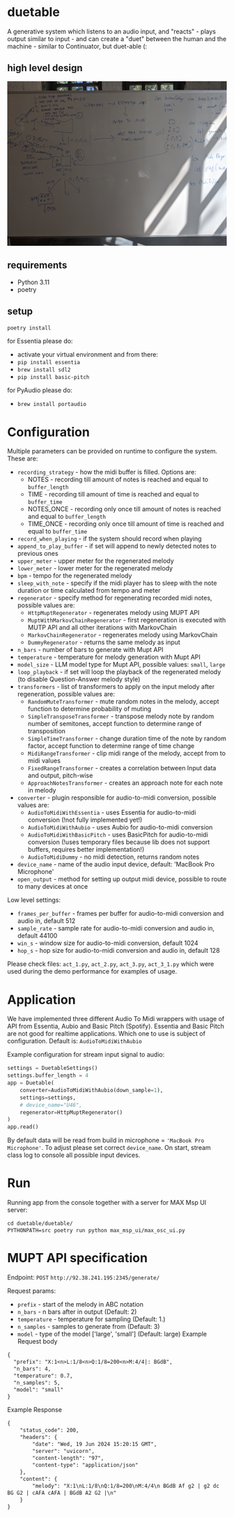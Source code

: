 # duetable

A generative system which listens to an audio input, and "reacts" - plays output similar to input - and can create a "duet" between the human and the machine - similar to Continuator, but duet-able (:

## high level design

![Alt text](./docs/hld.jpg?raw=true "High level design")

## requirements

* Python 3.11
* poetry

## setup

```shell
poetry install
```

for Essentia please do:

* activate your virtual environment and from there:
* `pip install essentia`
* `brew install sdl2`
* `pip install basic-pitch`

for PyAudio please do:

* `brew install portaudio`

# Configuration

Multiple parameters can be provided on runtime to configure the system. These are:
* `recording_strategy` - how the midi buffer is filled. Options are:
  * NOTES - recording till amount of notes is reached and equal to `buffer_length`
  * TIME - recording till amount of time is reached and equal to `buffer_time`
  * NOTES_ONCE - recording only once till amount of notes is reached and equal to `buffer_length`
  * TIME_ONCE - recording only once till amount of time is reached and equal to `buffer_time`
* `record_when_playing` - if the system should record when playing
* `append_to_play_buffer` - if set will append to newly detected notes to previous ones
* `upper_meter` - upper meter for the regenerated melody
* `lower_meter` - lower meter for the regenerated melody 
* `bpm` - tempo for the regenerated melody
* `sleep_with_note` - specify if the midi player has to sleep with the note duration or time calculated from tempo and meter
* `regenerator` - specify method for regenerating recorded midi notes, possible values are:
  * `HttpMuptRegenerator` - regenerates melody using MUPT API
  * `MuptWithMarkovChainRegenerator` - first regeneration is executed with MUTP API and all other iterations with MarkovChain
  * `MarkovChainRegenerator` - regenerates melody using MarkovChain
  * `DummyRegenerator` - returns the same melody as input
* `n_bars` - number of bars to generate with Mupt API
* `temperature` - temperature for melody generation with Mupt API
* `model_size` - LLM model type for Mupt API, possible values: `small`, `large`
* `loop_playback` - if set will loop the playback of the regenerated melody (to disable Question-Answer melody style)
* `transformers` - list of transformers to apply on the input melody after regeneration, possible values are:
  * `RandomMuteTransformer` - mute random notes in the melody, accept function to determine probability of muting
  * `SimpleTransposeTransformer` - transpose melody note by random number of semitones, accept function to determine range of transposition 
  * `SimpleTimeTransformer` - change duration time of the note by random factor, accept function to determine range of time change 
  * `MidiRangeTransformer` - clip midi range of the melody, accept from to midi values 
  * `FixedRangeTransformer` - creates a correlation between Input data and output, pitch-wise
  * `ApproachNotesTransformer` - creates an approach note for each note in melody
* `converter` - plugin responsible for audio-to-midi conversion, possible values are:
  * `AudioToMidiWithEssentia` - uses Essentia for audio-to-midi conversion (!not fully implemented yet!)
  * `AudioToMidiWithAubio` - uses Aubio for audio-to-midi conversion
  * `AudioToMidiWithBasicPitch` - uses BasicPitch for audio-to-midi conversion (!uses temporary files because lib does not support buffers, requires better implementation!)
  * `AudioToMidiDummy` - no midi detection, returns random notes
* `device_name` - name of the audio input device, default: 'MacBook Pro Microphone'
* `open_output` - method for setting up output midi device, possible to route to many devices at once

Low level settings:

* `frames_per_buffer` - frames per buffer for audio-to-midi conversion and audio in, default 512
* `sample_rate` - sample rate for audio-to-midi conversion and audio in, default 44100
* `win_s` - window size for audio-to-midi conversion, default 1024
* `hop_s` - hop size for audio-to-midi conversion and audio in, default 128

Please check files: `act_1.py`, `act_2.py`, `act_3.py`, `act_3_1.py` which were used during the demo performance for examples of usage.

# Application

We have implemented three different Audio To Midi wrappers with usage of API from Essentia, Aubio and Basic Pitch (Spotify).
Essentia and Basic Pitch are not good for realtime applications. Which one to use is subject of configuration. Default is: `AudioToMidiWithAubio`

Example configuration for stream input signal to audio:
```python
settings = DuetableSettings()
settings.buffer_length = 4
app = Duetable(
    converter=AudioToMidiWithAubio(down_sample=1),
    settings=settings,
    # device_name="U46",
    regenerator=HttpMuptRegenerator()
)
app.read()
```

By default data will be read from build in microphone = `'MacBook Pro Microphone'`.
To adjust please set correct `device_name`. On start, stream class log to console all possible input devices.

# Run

Running app from the console together with a server for MAX Msp UI server:
```shell
cd duetable/duetable/
PYTHONPATH=src poetry run python max_msp_ui/max_osc_ui.py 
```

# MUPT API specification
Endpoint: `POST` `http://92.38.241.195:2345/generate/`

Request params:
* `prefix` - start of the melody in ABC notation
* `n_bars` - n bars after in output (Default: 2)
* `temperature` - temperature for sampling (Default: 1.)
* `n_samples` - samples to generate from (Default: 3)
* `model` - type of the model ['large', 'small'] (Default: large)
Example Request body
```
{
  "prefix": "X:1<n>L:1/8<n>Q:1/8=200<n>M:4/4|: BGdB",
  "n_bars": 4,
  "temperature": 0.7,
  "n_samples": 5,
  "model": "small"
}
```

Example Response
```
{
    "status_code": 200,
    "headers": {
        "date": "Wed, 19 Jun 2024 15:20:15 GMT",
        "server": "uvicorn",
        "content-length": "97",
        "content-type": "application/json"
    },
    "content": {
        "melody": "X:1\nL:1/8\nQ:1/8=200\nM:4/4\n BGdB Af g2 | g2 dc BG G2 | cAFA cAFA | BGdB A2 G2 |\n"
    }
}
```